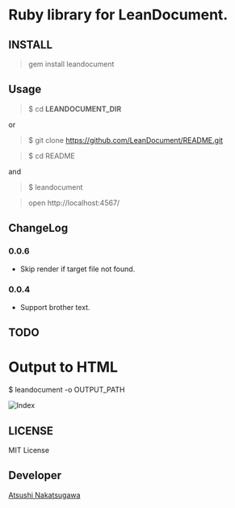 # Ruby library for LeanDocument.

## INSTALL

> gem install leandocument

## Usage

> $ cd **LEANDOCUMENT_DIR**

or 
> $ git clone https://github.com/LeanDocument/README.git

> $ cd README

and

> $ leandocument

> open http://localhost:4567/

## ChangeLog

### 0.0.6

- Skip render if target file not found.

### 0.0.4

- Support brother text.

## TODO
# Output to HTML

$ leandocument -o OUTPUT_PATH

![Index](https://dl.dropbox.com/u/49508/leandocument/index.png)

## LICENSE

MIT License

## Developer

[Atsushi Nakatsugawa](https://github.com/moongift)
